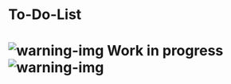 # To-Do-List

# ![warning-img](https://em-content.zobj.net/thumbs/120/whatsapp/326/warning_26a0-fe0f.png) Work in progress ![warning-img](https://em-content.zobj.net/thumbs/120/whatsapp/326/warning_26a0-fe0f.pngebp)